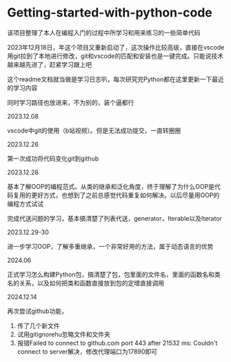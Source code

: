 # Getting-started-with-python-code
该项目整理了本人在编程入门的过程中所学习和用来练习的一些简单代码

2023年12月18日，年这个项目又重新启动了，这次操作比较高级，直接在vscode用git拉到了本地进行修改，git和vscode的匹配和安装也是一键完成。只能说技术越来越先进了，赶紧学习跟上吧

这个readme文档就当做是学习日志叭，每次研究完Python都在这里更新一下最近的学习内容

同时学习路径也放进来，不为别的，装个逼都行


2023.12.08

vscode中git的使用（b站视频）。但是无法成功提交，一直转圈圈


2023.12.26

第一次成功将代码变化git到github

2023.12.28

基本了解OOP的编程范式。从类的继承和泛化角度，终于理解了为什么OOP是代码复用的更好方式，也想到了之前总感觉代码重复如何解决。以后尽量用OOP的编程方式试试

完成代送问题的学习，基本搞清楚了列表代送，generator，Iterable以及Iterator

2023.12.29-30

进一步学习OOP，了解多重继承，一个非常好用的方法，属于动态语言的优势

2024.06

正式学习怎么构建Python包，搞清楚了包，包里面的文件名，里面的函数名和类名的关系，以及如何把类和函数直接放到包的定增直接调用

2024.12.14

再次尝试github功能，

1. 传了几个新文件
2. 试用gitignorehu忽略文件和文件夹
3. 报错Failed to connect to github.com port 443 after 21532 ms: Couldn't connect to server解决，修改代理端口为17890即可
